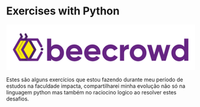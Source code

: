 # Exercises with Python

<img src="./img/beecrowd__roxoHorClean-small-PNG-1.webp">

Estes são alguns exercícios que estou fazendo durante meu período de estudos na faculdade impacta, compartilharei minha evolução não só na linguagem python mas também no raciocino logico ao resolver estes desafios.

